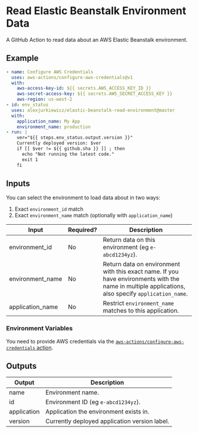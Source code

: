 # Read Elastic Beanstalk Environment Data

A GitHub Action to read data about an AWS Elastic Beanstalk environment.

## Example

```yaml
- name: Configure AWS Credentials
  uses: aws-actions/configure-aws-credentials@v1
  with:
    aws-access-key-id: ${{ secrets.AWS_ACCESS_KEY_ID }}
    aws-secret-access-key: ${{ secrets.AWS_SECRET_ACCESS_KEY }}
    aws-region: us-west-2
- id: env_status
  uses: alexjurkiewicz/elastic-beanstalk-read-environment@master
  with:
    application_name: My App
    environment_name: production
- run: |
    ver="${{ steps.env_status.output.version }}"
    Currently deployed version: $ver
    if [[ $ver != ${{ github.sha }} ]] ; then
      echo "Not running the latest code."
      exit 1
    fi
```

## Inputs

You can select the environment to load data about in two ways:

1. Exact `environment_id` match
2. Exact `environment_name` match (optionally with `application_name`)

| Input | Required? | Description |
| --- | --- | --- |
| environment_id | No | Return data on this environment (eg `e-abcd1234yz`). |
| environment_name | No | Return data on environment with this exact name. If you have environments with the name in multiple applications, also specify `application_name`. |
| application_name | No | Restrict `environment_name` matches to this application. |

### Environment Variables

You need to provide AWS credentials via the [`aws-actions/configure-aws-credentials` action](https://github.com/aws-actions/configure-aws-credentials).

## Outputs

| Output | Description |
| --- | --- |
| name | Environment name. |
| id | Environment ID (eg `e-abcd1234yz`). |
| application | Application the environment exists in. |
| version | Currently deployed application version label. |
